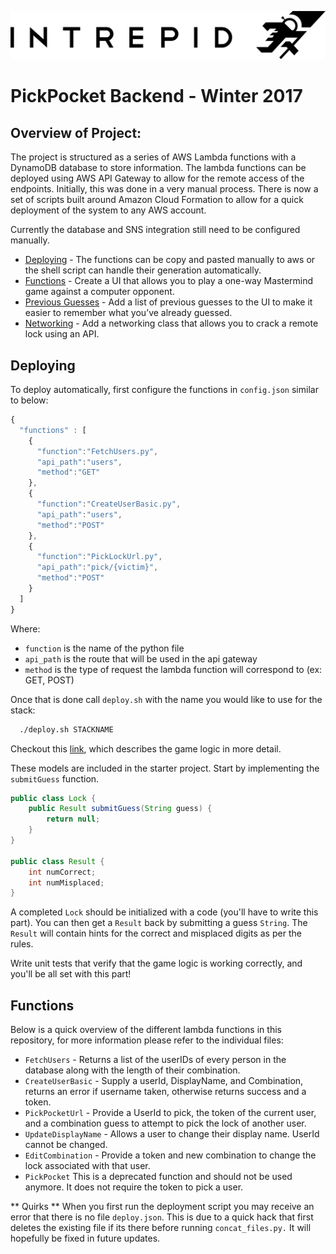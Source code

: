 ![PickPocketAndroid](intrepid-logo.png)
# PickPocket Backend - Winter 2017

## Overview of Project:

The project is structured as a series of AWS Lambda functions with a DynamoDB database to store information. The lambda functions can be deployed using AWS API Gateway to allow for the remote access of the endpoints. Initially, this was done in a very manual process. There is now a set of scripts built around Amazon Cloud Formation to allow for a quick deployment of the system to any AWS account.

Currently the database and SNS integration still need to be configured manually.

* [Deploying](#deploying) - The functions can be copy and pasted manually to aws or the shell script can handle their generation automatically.
* [Functions](#functions) - Create a UI that allows you to play a one-way Mastermind game against a computer opponent.
* [Previous Guesses](#previous-guesses) - Add a list of previous guesses to the UI to make it easier to remember what you’ve already guessed.
* [Networking](#networking) - Add a networking class that allows you to crack a remote lock using an API.

## Deploying

To deploy automatically, first configure the functions in `config.json` similar to below:

```Javascript
{
  "functions" : [
    {
      "function":"FetchUsers.py",
      "api_path":"users",
      "method":"GET"
    },
    {
      "function":"CreateUserBasic.py",
      "api_path":"users",
      "method":"POST"
    },
    {
      "function":"PickLockUrl.py",
      "api_path":"pick/{victim}",
      "method":"POST"
    }
  ]
}
```

Where:
* `function` is the name of the python file
* `api_path` is the route that will be used in the api gateway
* `method` is the type of request the lambda function will correspond to (ex: GET, POST)

Once that is done call `deploy.sh` with the name you would like to use for the stack:

```Bash
  ./deploy.sh STACKNAME
```

Checkout this [link](https://docs.google.com/a/intrepid.io/document/d/1Wywului461Y45yPI0grVbXJd6oj6FukvSLCbRmFJaLw/edit?usp=sharing
), which describes the game logic in more detail.

These models are included in the starter project. Start by implementing the `submitGuess` function.
```Java
public class Lock {
    public Result submitGuess(String guess) {
        return null;
    }
}

public class Result {
    int numCorrect;
    int numMisplaced;
}
```

A completed `Lock` should be initialized with a code (you'll have to write this part). You can then get a `Result` back by submitting a guess `String`. The `Result` will contain hints for the correct and misplaced digits as per the rules.

Write unit tests that verify that the game logic is working correctly, and you'll be all set with this part!

## Functions

Below is a quick overview of the different lambda functions in this repository, for more information please refer to the individual files:

* `FetchUsers` - Returns a list of the userIDs of every person in the database along with the length of their combination.
* `CreateUserBasic` - Supply a userId, DisplayName, and Combination, returns an error if username taken, otherwise returns success and a token.
* `PickPocketUrl` - Provide a UserId to pick, the token of the current user, and a combination guess to attempt to pick the lock of another user.
* `UpdateDisplayName` - Allows a user to change their display name. UserId cannot be changed.
* `EditCombination` - Provide a token and new combination to change the lock associated with that user.
* `PickPocket` This is a deprecated function and should not be used anymore. It does not require the token to pick a user.

** Quirks **
When you first run the deployment script you may receive an error that there is no file `deploy.json`. This is due to a quick hack that first deletes the existing file if its there before running `concat_files.py.` It will hopefully be fixed in future updates.
